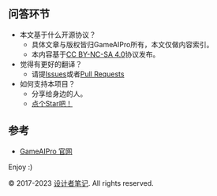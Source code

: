 ## 问答环节

+ 本文基于什么开源协议？
  + 具体文章与版权皆归GameAIPro所有，本文仅做内容索引。
  + 本内容基于[CC BY-NC-SA 4.0](https://creativecommons.org/licenses/by-nc-sa/4.0/)协议发布。
+ 觉得有更好的翻译？
  + 请提[Issues](https://github.com/jskyzero/GameAIPro/issues)或者[Pull Requests](https://github.com/jskyzero/GameAIPro/pulls)
+ 如何支持本项目？
  + 分享给身边的人。
  + [点个Star吧！](https://github.com/jskyzero/GameAIPro)


## 参考

+ [GameAIPro 官网](http://www.gameaipro.com/)

Enjoy :)

© 2017-2023 [设计者笔记](https://design.jskyzero.com/). All rights reserved.
